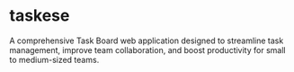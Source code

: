 # taskese
A comprehensive Task Board web application designed to streamline task management, improve team collaboration, and boost productivity for small to medium-sized teams.
